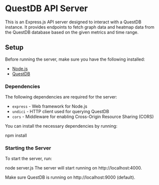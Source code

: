 # QuestDB API Server

This is an Express.js API server designed to interact with a QuestDB instance. It provides endpoints to fetch graph data and heatmap data from the QuestDB database based on the given metrics and time range.

## Setup

Before running the server, make sure you have the following installed:

- [Node.js](https://nodejs.org/)
- [QuestDB](https://questdb.io/)

### Dependencies

The following dependencies are required for the server:

- `express` - Web framework for Node.js
- `undici` - HTTP client used for querying QuestDB
- `cors` - Middleware for enabling Cross-Origin Resource Sharing (CORS)

You can install the necessary dependencies by running:

npm install


### Starting the Server
To start the server, run:


node server.js
The server will start running on http://localhost:4000.

Make sure QuestDB is running on http://localhost:9000 (default).
